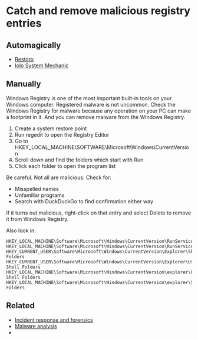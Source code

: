 # Catch and remove malicious registry entries

## Automagically

* [Restoro](https://www.restoro.com/)
* [Iolo System Mechanic](https://www.iolo.com/products/system-mechanic/)

## Manually

Windows Registry is one of the most important built-in tools on your Windows computer. 
Registered malware is not uncommon. Check the Windows Registry for malware because any operation on your PC can make a 
footprint in it. And you can remove malware from the Windows Registry. 

1. Create a system restore point
2. Run regedit to open the Registry Editor
3. Go to HKEY_LOCAL_MACHINE\SOFTWARE\Microsoft\Windows\CurrentVersion
4. Scroll down and find the folders which start with Run
5. Click each folder to open the program list

Be careful. Not all are malicious. Check for:

* Misspelled names
* Unfamiliar programs
* Search with DuckDuckGo to find confirmation either way

If it turns out malicious, right-click on that entry and select Delete to remove it from Windows Registry.

Also look in:

    HKEY_LOCAL_MACHINE\Software\Microsoft\Windows\CurrentVersion\RunServices
    HKEY_LOCAL_MACHINE\Software\Microsoft\Windows\CurrentVersion\RunServicesOnce
    HKEY_CURRENT_USER\Software\Microsoft\Windows\CurrentVersion\Explorer\Shell Folders
    HKEY_CURRENT_USER\Software\Microsoft\Windows\CurrentVersion\Explorer\User Shell Folders
    HKEY_LOCAL_MACHINE\Software\Microsoft\Windows\CurrentVersion\explorer\User Shell Folders
    HKEY_LOCAL_MACHINE\Software\Microsoft\Windows\CurrentVersion\explorer\Shell Folders

## Related

* [Incident response and forensics](blue-ir:index)
* [Malware analysis](blue-malware:index)
* 